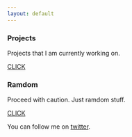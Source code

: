 ```yaml
---
layout: default
---
```


### Projects

Projects that I am currently working on. 

[CLICK](./projects)

### Ramdom

Proceed with caution. Just ramdom stuff.

[CLICK](./ramdom)

You can follow me on [twitter](https://twitter.com/AlexisReyesJR).
